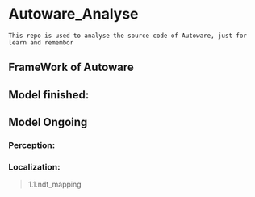 # Autoware_Analyse

`This repo is used to analyse the source code of Autoware, just for learn and remembor`

## FrameWork of Autoware



## Model finished:



## Model Ongoing

### Perception:

>

### Localization:

> 1.1.ndt_mapping

